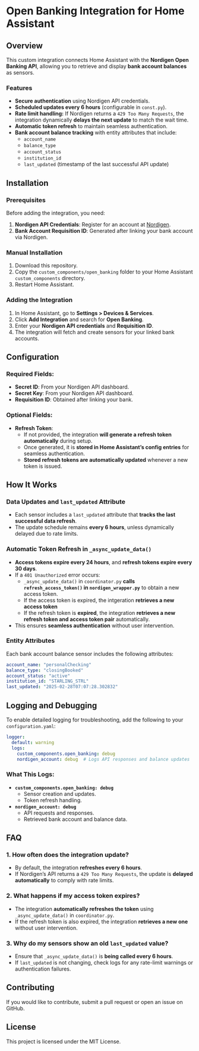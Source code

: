 # Open Banking Integration for Home Assistant

## Overview
This custom integration connects Home Assistant with the **Nordigen Open Banking API**, allowing you to retrieve and display **bank account balances** as sensors.

### Features
- **Secure authentication** using Nordigen API credentials.
- **Scheduled updates every 6 hours** (configurable in `const.py`).
- **Rate limit handling:** If Nordigen returns a `429 Too Many Requests`, the integration dynamically **delays the next update** to match the wait time.
- **Automatic token refresh** to maintain seamless authentication.
- **Bank account balance tracking** with entity attributes that include:
  - `account_name`
  - `balance_type`
  - `account_status`
  - `institution_id`
  - `last_updated` (timestamp of the last successful API update)

## Installation
### **Prerequisites**
Before adding the integration, you need:
1. **Nordigen API Credentials**: Register for an account at [Nordigen](https://bankaccountdata.gocardless.com/overview/).
2. **Bank Account Requisition ID**: Generated after linking your bank account via Nordigen.

### **Manual Installation**
1. Download this repository.
2. Copy the `custom_components/open_banking` folder to your Home Assistant `custom_components` directory.
3. Restart Home Assistant.

### **Adding the Integration**
1. In Home Assistant, go to **Settings > Devices & Services**.
2. Click **Add Integration** and search for **Open Banking**.
3. Enter your **Nordigen API credentials** and **Requisition ID**.
4. The integration will fetch and create sensors for your linked bank accounts.

## Configuration
### **Required Fields:**
- **Secret ID**: From your Nordigen API dashboard.
- **Secret Key**: From your Nordigen API dashboard.
- **Requisition ID**: Obtained after linking your bank.

### **Optional Fields:**
- **Refresh Token**:
  - If not provided, the integration **will generate a refresh token automatically** during setup.
  - Once generated, it is **stored in Home Assistant’s config entries** for seamless authentication.
  - **Stored refresh tokens are automatically updated** whenever a new token is issued.

## How It Works
### **Data Updates and `last_updated` Attribute**
- Each sensor includes a `last_updated` attribute that **tracks the last successful data refresh**.
- The update schedule remains **every 6 hours**, unless dynamically delayed due to rate limits.

### **Automatic Token Refresh in `_async_update_data()`**
- **Access tokens expire every 24 hours**, and **refresh tokens expire every 30 days**.
- If a `401 Unauthorized` error occurs:
  - `_async_update_data()` in `coordinator.py` **calls `refresh_access_token()` in `nordigen_wrapper.py`** to obtain a new access token.
  - If the access token is expired, the intgeration **retrieves a new access token**
  - If the refresh token is **expired**, the integration **retrieves a new refresh token and access token pair** automatically.
- This ensures **seamless authentication** without user intervention.

### **Entity Attributes**
Each bank account balance sensor includes the following attributes:
```yaml
account_name: "personalChecking"
balance_type: "closingBooked"
account_status: "active"
institution_id: "STARLING_STRL"
last_updated: "2025-02-28T07:07:28.302832"
```

## Logging and Debugging
To enable detailed logging for troubleshooting, add the following to your `configuration.yaml`:

```yaml
logger:
  default: warning
  logs:
    custom_components.open_banking: debug
    nordigen_account: debug  # Logs API responses and balance updates
```

### **What This Logs:**
- **`custom_components.open_banking: debug`**
  - Sensor creation and updates.
  - Token refresh handling.
- **`nordigen_account: debug`**
  - API requests and responses.
  - Retrieved bank account and balance data.

## FAQ
### **1. How often does the integration update?**
- By default, the integration **refreshes every 6 hours**.
- If Nordigen’s API returns a `429 Too Many Requests`, the update is **delayed automatically** to comply with rate limits.

### **2. What happens if my access token expires?**
- The integration **automatically refreshes the token** using `_async_update_data()` in `coordinator.py`.
- If the refresh token is also expired, the integration **retrieves a new one** without user intervention.

### **3. Why do my sensors show an old `last_updated` value?**
- Ensure that `_async_update_data()` is **being called every 6 hours**.
- If `last_updated` is not changing, check logs for any rate-limit warnings or authentication failures.

## Contributing
If you would like to contribute, submit a pull request or open an issue on GitHub.

## License
This project is licensed under the MIT License.

